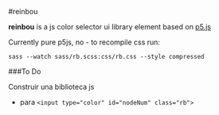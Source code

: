 #reinbou

**reinbou** is a js color selector ui library element based on [p5.js](https://p5js.org)

Currently pure p5js, no - to recompile css run:

`sass --watch sass/rb.scss:css/rb.css --style compressed`


###To Do

Construir una biblioteca js
* para `<input type="color" id="nodeNum" class="rb">`


<!-- create an element, pass in a pointer,
and attach it to the body -->
<!DOCTYPE html>
<head>
  <script src='p5.js'></script>
</head>
<body>
  <script>
  var sketch = function(p) {
    p.setup = function(){
      p.createCanvas(100, 100);
      p.background(0);
    }
  };
  var node = document.createElement('div');
  new p5(sketch, node);
  window.document.getElementsByTagName('body')[0].appendChild(node);
  </script>
</body>
</html>
